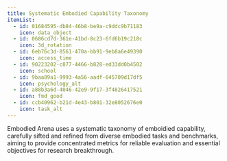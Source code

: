 ```yaml
---
title: Systematic Embodied Capability Taxonomy
itemList:
  - id: 01684595-db84-46b8-be9a-c9ddc9b71183
    icon: data_object
  - id: 0686cd7d-361e-41bd-8c23-6fd6b19c218c
    icon: 3d_rotation
  - id: 6eb76c3d-8561-470a-bb91-9eb8a6e49390
    icon: access_time
  - id: 90223202-c877-4466-b828-ed33dd0b4502
    icon: school
  - id: 9baa89a1-9993-4a56-aadf-645709d17df5
    icon: psychology_alt
  - id: a88b3a6d-4046-42e9-9f17-3f4826417521
    icon: fmd_good
  - id: ccb40962-b21d-4e43-b801-32e8052676e0
    icon: task_alt
---
```


Embodied Arena uses a systematic taxonomy of emboidied capability,
carefully sifted and refined from diverse embodied tasks and benchmarks,
aiming to provide concentrated metrics for reliable evaluation and essential
objectives for research breakthrough.
